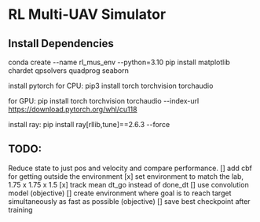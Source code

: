 # RL Multi-UAV Simulator

## Install Dependencies
conda create --name rl_mus_env --python=3.10
pip install matplotlib chardet qpsolvers quadprog seaborn

install pytorch
for CPU:
pip3 install torch torchvision torchaudio

for GPU:
pip install torch torchvision torchaudio --index-url https://download.pytorch.org/whl/cu118

install ray:
pip install ray[rllib,tune]==2.6.3 --force

## TODO: 
Reduce state to just pos and velocity and compare performance.
[] add cbf for getting outside the environment
[x] set environment to match the lab, 1.75 x 1.75 x 1.5
[x] track mean dt_go instead of done_dt
[] use convolution model (objective)
[] create environment where goal is to reach target simultaneously as fast as possible (objective)
[] save best checkpoint after training